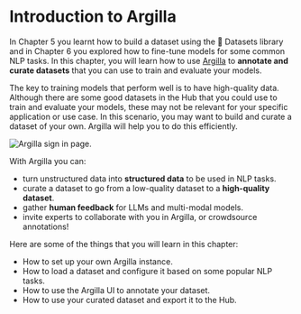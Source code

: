 # Introduction to Argilla

<CourseFloatingBanner
    chapter={10}
    classNames="absolute z-10 right-0 top-0"
/>

In Chapter 5 you learnt how to build a dataset using the 🤗 Datasets library and in Chapter 6 you explored how to fine-tune models for some common NLP tasks. In this chapter, you will learn how to use [Argilla](https://argilla.io) to **annotate and curate datasets** that you can use to train and evaluate your models.

The key to training models that perform well is to have high-quality data. Although there are some good datasets in the Hub that you could use to train and evaluate your models, these may not be relevant for your specific application or use case. In this scenario, you may want to build and curate a dataset of your own. Argilla will help you to do this efficiently.

<img src="https://huggingface.co/datasets/huggingface-course/documentation-images/resolve/main/en/chapter10/signin-hf-page.png" alt="Argilla sign in page."/>

With Argilla you can:

- turn unstructured data into **structured data** to be used in NLP tasks.
- curate a dataset to go from a low-quality dataset to a **high-quality dataset**.
- gather **human feedback** for LLMs and multi-modal models.
- invite experts to collaborate with you in Argilla, or crowdsource annotations!

Here are some of the things that you will learn in this chapter:

- How to set up your own Argilla instance.
- How to load a dataset and configure it based on some popular NLP tasks.
- How to use the Argilla UI to annotate your dataset.
- How to use your curated dataset and export it to the Hub.
